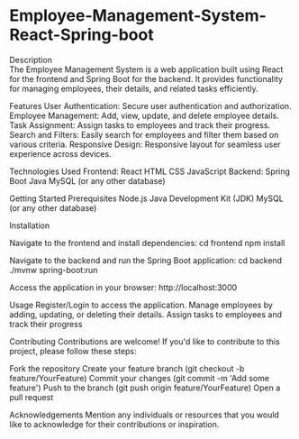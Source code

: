 # Employee-Management-System-React-Spring-boot
Description                                                                                             
The Employee Management System is a web application built using React for the frontend and Spring Boot for the backend. It provides functionality for managing employees, their details, and related tasks efficiently.

Features
User Authentication: Secure user authentication and authorization.
Employee Management: Add, view, update, and delete employee details.
Task Assignment: Assign tasks to employees and track their progress.
Search and Filters: Easily search for employees and filter them based on various criteria.
Responsive Design: Responsive layout for seamless user experience across devices.

Technologies Used
Frontend:
React
HTML
CSS
JavaScript
Backend:
Spring Boot
Java
MySQL (or any other database)

Getting Started
Prerequisites
Node.js
Java Development Kit (JDK)
MySQL (or any other database)

Installation

Navigate to the frontend and install dependencies:
cd frontend
npm install

Navigate to the backend and run the Spring Boot application:
cd backend
./mvnw spring-boot:run

Access the application in your browser:
http://localhost:3000

Usage
Register/Login to access the application.
Manage employees by adding, updating, or deleting their details.
Assign tasks to employees and track their progress

Contributing
Contributions are welcome! If you'd like to contribute to this project, please follow these steps:

Fork the repository
Create your feature branch (git checkout -b feature/YourFeature)
Commit your changes (git commit -m 'Add some feature')
Push to the branch (git push origin feature/YourFeature)
Open a pull request

Acknowledgements
Mention any individuals or resources that you would like to acknowledge for their contributions or inspiration.













